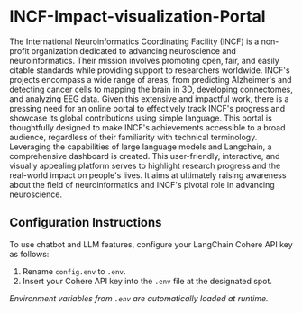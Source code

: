 # INCF-Impact-visualization-Portal

The International Neuroinformatics Coordinating Facility (INCF) is a non-profit organization dedicated to advancing neuroscience and neuroinformatics. Their mission involves promoting open, fair, and easily citable standards while providing support to researchers worldwide. INCF's projects encompass a wide range of areas, from predicting Alzheimer's and detecting cancer cells to mapping the brain in 3D, developing connectomes, and analyzing EEG data. Given this extensive and impactful work, there is a pressing need for an online portal to effectively track INCF's progress and showcase its global contributions using simple language. This portal is thoughtfully designed to make INCF's achievements accessible to a broad audience, regardless of their familiarity with technical terminology. Leveraging the capabilities of large language models and Langchain, a comprehensive dashboard is created. This user-friendly, interactive, and visually appealing platform serves to highlight research progress and the real-world impact on people's lives. It aims at ultimately raising awareness about the field of neuroinformatics and INCF's pivotal role in advancing neuroscience.


## Configuration Instructions

To use chatbot and LLM features, configure your LangChain Cohere API key as follows:

1. Rename `config.env` to `.env`.
2. Insert your Cohere API key into the `.env` file at the designated spot.

_Environment variables from `.env` are automatically loaded at runtime._
